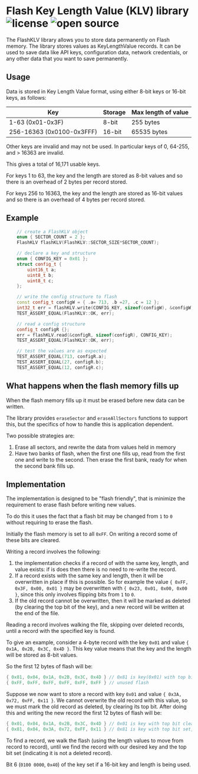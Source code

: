 # Flash Key Length Value (KLV) library ![license](https://img.shields.io/badge/license-MIT-green) ![open source](https://badgen.net/badge/open/source/blue?icon=github)

The FlashKLV library allows you to store data permanently on Flash memory.
The library stores values as KeyLengthValue records.
It can be used to save data like API keys, configuration data, network credentials, or any other data that you want to save permanently.

## Usage

Data is stored in Key Length Value format, using either 8-bit keys or 16-bit keys, as follows:

| Key                       | Storage | Max length of value |
| ------------------------- | ------- | ------------------- |
| 1-63 (0x01-0x3F)          | 8-bit   | 255 bytes           |
| 256-16363 (0x0100-0x3FFF) | 16-bit  | 65535 bytes         |

Other keys are invalid and may not be used. In particular keys of 0, 64-255, and > 16363 are invalid.

This gives a total of 16,171 usable keys.

For keys 1 to 63, the key and the length are stored as 8-bit values and so there is an overhead of 2 bytes per record stored.

For keys 256 to 16363, the key and the length are stored as 16-bit values and so there is an overhead of 4 bytes per record stored.

## Example

```cpp
    // create a FlashKLV object
    enum { SECTOR_COUNT = 2 };
    FlashKLV flashKLV(FlashKLV::SECTOR_SIZE*SECTOR_COUNT);

    // declare a key and structure
    enum { CONFIG_KEY = 0x01 };
    struct config_t {
        uint16_t a;
        uint8_t b;
        uint8_t c;
    };

    // write the config structure to flash
    const config_t configW = { .a= 713, .b =27, .c = 12 };
    int32_t err = flashKLV.write(CONFIG_KEY, sizeof(configW), &configW);
    TEST_ASSERT_EQUAL(FlashKLV::OK, err);

    // read a config structure
    config_t configR {};
    err = flashKLV.read(&configR, sizeof(configR), CONFIG_KEY);
    TEST_ASSERT_EQUAL(FlashKLV::OK, err);

    // test the values are as expected
    TEST_ASSERT_EQUAL(713, configR.a);
    TEST_ASSERT_EQUAL(27, configR.b);
    TEST_ASSERT_EQUAL(12, configR.c);
```

## What happens when the flash memory fills up

When the flash memory fills up it must be erased before new data can be written.

The library provides `eraseSector` and `eraseAllSectors` functions to support this, but the specifics
of how to handle this is application dependent.

Two possible strategies are:

1. Erase all sectors, and rewrite the data from values held in memory
2. Have two banks of flash, when the first one fills up, read from the first one and write to the second.
   Then erase the first bank, ready for when the second bank fills up.

## Implementation

The implementation is designed to be "flash friendly", that is minimize the requirement to erase flash before writing new values.

To do this it uses the fact that a flash bit may be changed from `1` to `0` without requiring to erase the flash.

Initially the flash memory is set to all `0xFF`. On writing a record some of these bits are cleared.

Writing a record involves the following:

1. the implementation checks if a record of with the same key, length, and value exists: if is does then
   there is no need to re-write the record.
2. If a record exists with the same key and length, then it will be overwritten in place if this is possible.
   So for example the value `{ 0xFF, 0x3F, 0x00, 0x01 }` may be overwritten with `{ 0x23, 0x01, 0x00, 0x00 }`,
   since this only involves flipping bits from `1` to `0`.
3. If the old record cannot be overwritten, then it will be marked as deleted (by clearing the top bit of the key),
   and a new record will be written at the end of the file.

Reading a record involves walking the file, skipping over deleted records, until a record with the specified key is found.

To give an example, consider a 4-byte record with the key `0x01` and value `{ 0x1A, 0x2B, 0x3C, 0x4D }`. This key value means
that the key and the length will be stored as 8-bit values.

So the first 12 bytes of flash will be:

```cpp
{ 0x81, 0x04, 0x1A, 0x2B, 0x3C, 0x4D } // 0x81 is key(0x01) with top bit set, 0x04 is length
{ 0xFF, 0xFF, 0xFF, 0xFF, 0xFF, 0xFF } // unused flash
```

Suppose we now want to store a record with key `0x01` and value `{ 0x3A, 0x72, 0xFF, 0x11 }`.
We cannot overwrite the old record with this value, so we must mark the old record as deleted, by clearing
its top bit. After doing this and writing the new record the first 12 bytes of flash will be:

```cpp
{ 0x01, 0x04, 0x1A, 0x2B, 0x3C, 0x4D } // 0x01 is key with top bit cleared, ie marked as deleted, 0x04 is length
{ 0x81, 0x04, 0x3A, 0x72, 0xFF, 0x11 } // 0x81 is key with top bit set, 0x04 is length
```

To find a record, we walk the flash (using the length values to move from record to record), until we find the record
with our desired key and the top bit set (indicating it is not a deleted record).

Bit 6 (`0100 0000`, `0x40`) of the key set if a 16-bit key and length is being used.
